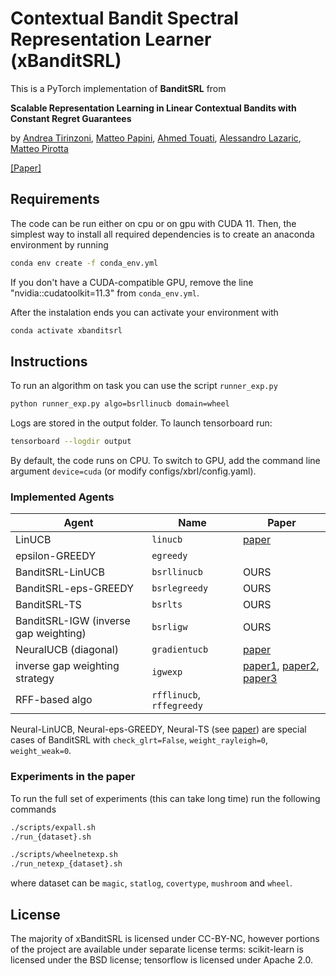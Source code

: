 # Contextual Bandit Spectral Representation Learner (xBanditSRL)

This is a PyTorch implementation of **BanditSRL** from

**Scalable Representation Learning in Linear Contextual Bandits with Constant Regret Guarantees**

by [Andrea Tirinzoni](https://andreatirinzoni.github.io/), [Matteo Papini](https://t3p.github.io/), [Ahmed Touati](https://scholar.google.com/citations?user=D4LT5xAAAAAJ&hl=en), [Alessandro Lazaric](https://scholar.google.com/citations?user=6JZ3R6wAAAAJ&hl=en), [Matteo Pirotta](https://teopir.github.io/)


[[Paper]](https://arxiv.org/abs/2210.13083)

## Requirements
The code can be run either on cpu or on gpu with CUDA 11. Then, the simplest way to install all required dependencies is to create an anaconda environment by running
```sh
conda env create -f conda_env.yml
```
If you don't have a CUDA-compatible GPU, remove the line "nvidia::cudatoolkit=11.3" from `conda_env.yml`.

After the instalation ends you can activate your environment with
```sh
conda activate xbanditsrl
```

## Instructions

To run an algorithm on task you can use the script `runner_exp.py`

```sh
python runner_exp.py algo=bsrllinucb domain=wheel
```

Logs are stored in the output folder. To launch tensorboard run:

```sh
tensorboard --logdir output
```

By default, the code runs on CPU. To switch to GPU, add the command line argument `device=cuda` (or modify configs/xbrl/config.yaml).

### Implemented Agents

| Agent | Name | Paper |
|---|---|---|
|LinUCB| `linucb`| [paper](https://arxiv.org/abs/1003.0146) |
|epsilon-GREEDY| `egreedy`| |
|BanditSRL-LinUCB| `bsrllinucb`| OURS |
|BanditSRL-eps-GREEDY| `bsrlegreedy`| OURS |
|BanditSRL-TS| `bsrlts`| OURS |
|BanditSRL-IGW (inverse gap weighting)| `bsrligw`| OURS |
|NeuralUCB (diagonal)| `gradientucb`| [paper](https://arxiv.org/abs/1911.04462) |
|inverse gap weighting strategy| `igwexp`| [paper1](http://phillong.info/publications/peval.pdf), [paper2](https://arxiv.org/abs/2002.04926), [paper3](https://arxiv.org/abs/2003.12699)  |
|RFF-based algo| `rfflinucb`, `rffegreedy`| |


Neural-LinUCB, Neural-eps-GREEDY, Neural-TS (see [paper](https://arxiv.org/abs/1802.09127)) are special cases of BanditSRL with `check_glrt=False`, `weight_rayleigh=0`, `weight_weak=0`.

### Experiments in the paper

To run the full set of experiments (this can take long time) run the following commands

```sh
./scripts/expall.sh
./run_{dataset}.sh

./scripts/wheelnetexp.sh
./run_netexp_{dataset}.sh
```

where dataset can be `magic`, `statlog`, `covertype`, `mushroom` and `wheel`.


## License
The majority of xBanditSRL is licensed under CC-BY-NC, however portions of the project are available under separate license terms: scikit-learn is licensed under the BSD license; tensorflow is licensed under Apache 2.0.

